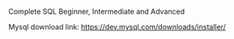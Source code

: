 Complete SQL Beginner, Intermediate and Advanced

Mysql download link: https://dev.mysql.com/downloads/installer/